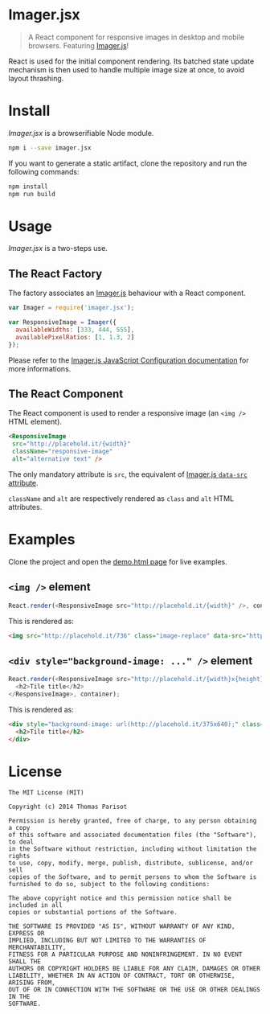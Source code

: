 # Imager.jsx

> A React component for responsive images in desktop and mobile browsers. Featuring [Imager.js](https://github.com/BBC-News/Imager.js)!

React is used for the initial component rendering.
Its batched state update mechanism is then used to handle multiple image size at once, to avoid layout thrashing.

# Install

*Imager.jsx* is a browserifiable Node module.

```bash
npm i --save imager.jsx
```

If you want to generate a static artifact, clone the repository and run the following commands:

```bash
npm install
npm run build
```

# Usage

*Imager.jsx* is a two-steps use.

## The React Factory

The factory associates an [Imager.js](https://github.com/BBC-News/Imager.js) behaviour with a React component.

```js
var Imager = require('imager.jsx');

var ResponsiveImage = Imager({
  availableWidths: [333, 444, 555],
  availablePixelRatios: [1, 1.3, 2]
});
```

Please refer to the [Imager.js JavaScript Configuration documentation](https://github.com/BBC-News/Imager.js#javascript-configuration) for more informations.

## The React Component

The React component is used to render a responsive image (an `<img />` HTML element).

```html
<ResponsiveImage
 src="http://placehold.it/{width}"
 className="responsive-image"
 alt="alternative text" />
```

The only mandatory attribute is `src`, the equivalent of [Imager.js `data-src` attribute](https://github.com/BBC-News/Imager.js#data-src).

`className` and `alt` are respectively rendered as `class` and `alt` HTML attributes.

# Examples

Clone the project and open the [demo.html page](demo/index.html) for live examples.

## `<img />` element

```js
React.render(<ResponsiveImage src="http://placehold.it/{width}" />, container);
```

This is rendered as:

```html
<img src="http://placehold.it/736" class="image-replace" data-src="http://placehold.it/{width}" alt="">
```

## `<div style="background-image: ..." />` element

```js
React.render(<ResponsiveImage src="http://placehold.it/{width}x{height}">
  <h2>Tile title</h2>
</ResponsiveImage>, container);
```

This is rendered as:

```html
<div style="background-image: url(http://placehold.it/375x640);" class="image-replace" data-src="http://placehold.it/{width}x{height}">
  <h2>Tile title</h2>
</div>
```


# License

    The MIT License (MIT)

    Copyright (c) 2014 Thomas Parisot

    Permission is hereby granted, free of charge, to any person obtaining a copy
    of this software and associated documentation files (the "Software"), to deal
    in the Software without restriction, including without limitation the rights
    to use, copy, modify, merge, publish, distribute, sublicense, and/or sell
    copies of the Software, and to permit persons to whom the Software is
    furnished to do so, subject to the following conditions:

    The above copyright notice and this permission notice shall be included in all
    copies or substantial portions of the Software.

    THE SOFTWARE IS PROVIDED "AS IS", WITHOUT WARRANTY OF ANY KIND, EXPRESS OR
    IMPLIED, INCLUDING BUT NOT LIMITED TO THE WARRANTIES OF MERCHANTABILITY,
    FITNESS FOR A PARTICULAR PURPOSE AND NONINFRINGEMENT. IN NO EVENT SHALL THE
    AUTHORS OR COPYRIGHT HOLDERS BE LIABLE FOR ANY CLAIM, DAMAGES OR OTHER
    LIABILITY, WHETHER IN AN ACTION OF CONTRACT, TORT OR OTHERWISE, ARISING FROM,
    OUT OF OR IN CONNECTION WITH THE SOFTWARE OR THE USE OR OTHER DEALINGS IN THE
    SOFTWARE.


